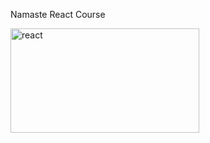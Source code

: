 Namaste React Course


<img width="302" height="167" alt="react" src="https://github.com/user-attachments/assets/40a06d2b-8cbd-430e-969f-1d6470cb6143" />
